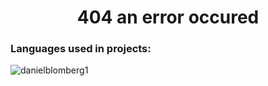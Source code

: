 <h1 align="center">404 an error occured</h1>

<h3 align="left">Languages used in projects:</h3>
<p><img align="left" src="https://github-readme-stats.vercel.app/api/top-langs?username=danielblomberg1&show_icons=true&locale=en&layout=compact" alt="danielblomberg1" /></p>

